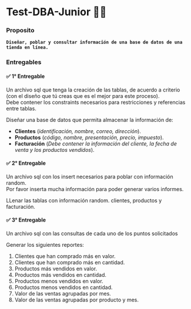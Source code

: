 # Test-DBA-Junior 👨‍💻

### Proposito

**`Diseñar, poblar y consultar información de una base de datos de una tienda en línea.`**

### Entregables

#### ✅ 1° Entregable

Un archivo sql que tenga la creación de las tablas, de acuerdo a criterio (con el diseño que tú creas que es el mejor para este proceso).  
Debe contener los constraints necesarios para restricciones y referencias entre tablas.

Diseñar una base de datos que permita almacenar la información de:
- **Clientes** (_identificación, nombre, correo, dirección_).
- **Productos** (_código, nombre, presentación, precio, impuesto_).
- **Facturación** (_Debe contener la información del cliente, la fecha de venta y los productos vendidos_).

#### ✅ 2° Entregable

Un archivo sql con los insert necesarios para poblar con información random.  
Por favor inserta mucha información para poder generar varios informes.

LLenar las tablas con información random. clientes, productos y facturación.

#### ✅ 3° Entregable

Un archivo sql con las consultas de cada uno de los puntos solicitados 

Generar los siguientes reportes:

1. Clientes que han comprado más en valor.
2. Clientes que han comprado más en cantidad.
3. Productos más vendidos en valor.
4. Productos más vendidos en cantidad.
5. Productos menos vendidos en valor.
6. Productos menos vendidos en cantidad.
7. Valor de las ventas agrupadas por mes.
8. Valor de las ventas agrupadas por producto y mes.
